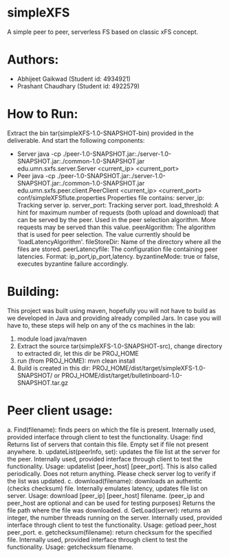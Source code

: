 simpleXFS
=========

A simple peer to peer, serverless FS based on classic xFS concept.

# Authors:
* Abhijeet Gaikwad (Student id: 4934921)
* Prashant Chaudhary (Student id: 4922579)

# How to Run:
Extract the bin tar(simpleXFS-1.0-SNAPSHOT-bin) provided in the deliverable. And start the following components:
* Server
java -cp ./peer-1.0-SNAPSHOT.jar:./server-1.0-SNAPSHOT.jar:./common-1.0-SNAPSHOT.jar edu.umn.sxfs.server.Server <current_ip> <current_port>
* Peer
java -cp ./peer-1.0-SNAPSHOT.jar:./server-1.0-SNAPSHOT.jar:./common-1.0-SNAPSHOT.jar edu.umn.sxfs.peer.client.PeerClient <current_ip> <current_port> conf/simpleXFSflute.properties
    Properties file contains:
    server_ip: Tracking server ip.
    server_port: Tracking server port.
    load_threshold: A hint for maximum number of requests (both upload and download) that can be served by the peer. Used in the peer selection algorithm. More requests may be served than this value.
    peerAlgorithm: The algorithm that is used for peer selection. The value currently should be 'loadLatencyAlgorithm'.
    fileStoreDir: Name of the directory where all the files are stored.
    peerLatencyfile: The configuration file containing peer latencies. Format: ip_port,ip_port,latency.
    byzantineMode: true or false, executes byzantine failure accordingly.

# Building:
This project was built using maven, hopefully you will not have to build as we developed
in Java and providing already compiled Jars. In case you will have to, these steps will
help on any of the cs machines in the lab:
  1. module load java/maven
  2. Extract the source tar(simpleXFS-1.0-SNAPSHOT-src), change directory to extracted dir, let this dir be PROJ_HOME
  4. run (from PROJ_HOME): mvn clean install
  5. Build is created in this dir: PROJ_HOME/dist/target/simpleXFS-1.0-SNAPSHOT/ or
     PROJ_HOME/dist/target/bulletinboard-1.0-SNAPSHOT.tar.gz

# Peer client usage:
  a. Find(filename): finds peers on which the file is present. Internally used, provided interface through client to test the functionality. Usage: find <filename>
   Returns list of servers that contain this file. Empty set if file not present anywhere.
  b. updateList(peerInfo, set<files>): updates the file list at the server for the peer. Internally used, provided interface through client to test the functionality. Usage: updatelist [peer_host] [peer_port]. This is also called periodically.
   Does not return anything. Please check server log to verify if the list was updated.
  c. download(filename): downloads an authentic (checks checksum) file. Internally emulates latency, updates file list on server. Usage: download [peer_ip] [peer_host] filename. (peer_ip and peer_host are optional and can be used for testing purposes)
   Returns the file path where the file was downloaded.
  d. GetLoad(server): returns an integer, the number threads running on the server. Internally used, provided interface through client to test the functionality. Usage: getload peer_host peer_port.
  e. getchecksum(filename): return checksum for the specified file. Internally used, provided interface through client to test the functionality. Usage: getchecksum filename.
